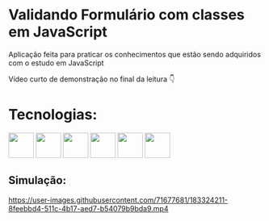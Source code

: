 # Validando Formulário com classes em JavaScript
<p>Aplicação feita para praticar os conhecimentos que estão sendo adquiridos com o estudo em JavaScript</p>
<p>Vídeo curto de demonstração no final da leitura 👇</p>


<h1>Tecnologias: </h1>
<div>
<img width=50px src=https://user-images.githubusercontent.com/71677681/179632799-e65910ce-b6c1-4e13-bbcf-30edfc84def0.png>   <img width=50px src=https://user-images.githubusercontent.com/71677681/179632639-2c9b3782-6822-49f5-b807-7fa6b4677729.png> <img width=50px src=https://user-images.githubusercontent.com/71677681/179632888-19d060f3-2e8e-401f-8032-50b89ffa02c2.png>   <img width=50px src=https://user-images.githubusercontent.com/71677681/179633055-5160dd0f-03fc-47c5-9d54-924f886a6f55.png>  <img width=50px src=https://user-images.githubusercontent.com/71677681/179633130-64ac46c0-bb00-4835-9df4-c1b2e81e4940.png>  <img width=50px src=https://user-images.githubusercontent.com/71677681/179633206-60eedc36-7d23-4963-b02d-3d8015b305d0.png>
</div>

<h2>Simulação:</h2>


https://user-images.githubusercontent.com/71677681/183324211-8feebbd4-511c-4b17-aed7-b54079b9bda9.mp4

